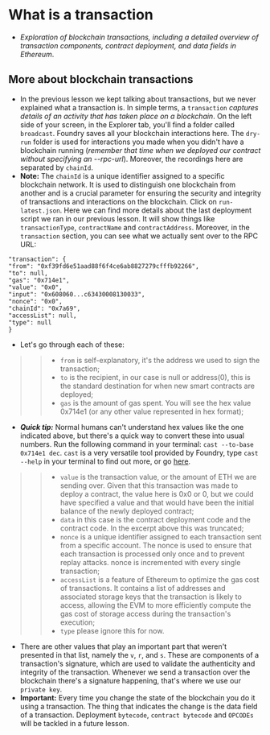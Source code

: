 # What is a transaction
- *Exploration of blockchain transactions, including a detailed overview of transaction components, contract deployment, and data fields in Ethereum*.

## More about blockchain transactions
- In the previous lesson we kept talking about transactions, but we never explained what a transaction is. In simple terms, a `transaction` *captures details of an activity that has taken place on a blockchain*. On the left side of your screen, in the Explorer tab, you'll find a folder called `broadcast`. Foundry saves all your blockchain interactions here. The `dry-run` folder is used for interactions you made when you didn't have a blockchain running (*remember that time when we deployed our contract without specifying an --rpc-url*). Moreover, the recordings here are separated by `chainId`.
- **Note:** The `chainId` is a unique identifier assigned to a specific blockchain network. It is used to distinguish one blockchain from another and is a crucial parameter for ensuring the security and integrity of transactions and interactions on the blockchain. Click on `run-latest.json`. Here we can find more details about the last deployment script we ran in our previous lesson. It will show things like `transactionType`, `contractName` and `contractAddress`. Moreover, in the `transaction` section, you can see what we actually sent over to the RPC URL:

```
"transaction": {
"from": "0xf39fd6e51aad88f6f4ce6ab8827279cfffb92266",
"to": null,
"gas": "0x714e1",
"value": "0x0",
"input": "0x608060...c63430008130033",
"nonce": "0x0",
"chainId": "0x7a69",
"accessList": null,
"type": null
}
```

- Let's go through each of these:
>> - `from` is self-explanatory, it's the address we used to sign the transaction;
>> - `to` is the recipient, in our case is null or address(0), this is the standard destination for when new smart contracts are deployed;
>> - `gas` is the amount of gas spent. You will see the hex value 0x714e1 (or any other value represented in hex format);

- ***Quick tip:*** Normal humans can't understand hex values like the one indicated above, but there's a quick way to convert these into usual numbers. Run the following command in your terminal: `cast --to-base 0x714e1 dec`. `cast` is a very versatile tool provided by Foundry, type `cast --help` in your terminal to find out more, or go [here](https://book.getfoundry.sh/reference/cast/cast).

>> - `value` is the transaction value, or the amount of ETH we are sending over. Given that this transaction was made to deploy a contract, the value here is 0x0 or 0, but we could have specified a value and that would have been the initial balance of the newly deployed contract;
>> - `data` in this case is the contract deployment code and the contract code. In the excerpt above this was truncated;
>> - `nonce` is a unique identifier assigned to each transaction sent from a specific account. The nonce is used to ensure that each transaction is processed only once and to prevent replay attacks. nonce is incremented with every single transaction;
>> - `accessList` is a feature of Ethereum to optimize the gas cost of transactions. It contains a list of addresses and associated storage keys that the transaction is likely to access, allowing the EVM to more efficiently compute the gas cost of storage access during the transaction's execution;
>> - `type` please ignore this for now.

- There are other values that play an important part that weren't presented in that list, namely the `v`, `r`, and `s`. These are components of a transaction's signature, which are used to validate the authenticity and integrity of the transaction. Whenever we send a transaction over the blockchain there's a signature happening, that's where we use our `private key`.
-  **Important:** Every time you change the state of the blockchain you do it using a transaction. The thing that indicates the change is the data field of a transaction. Deployment `bytecode`, `contract bytecode` and `OPCODEs` will be tackled in a future lesson.
